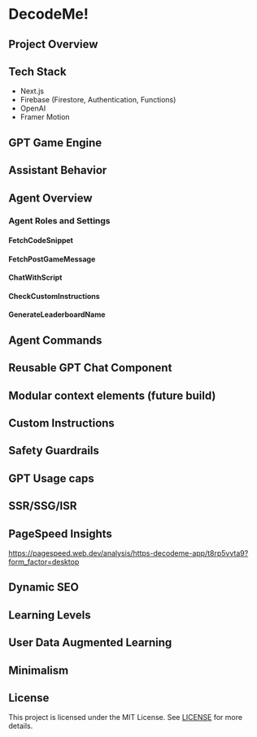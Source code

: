 # DecodeMe!

## Project Overview

## Tech Stack
- Next.js
- Firebase (Firestore, Authentication, Functions)
- OpenAI
- Framer Motion

## GPT Game Engine

## Assistant Behavior

## Agent Overview

### Agent Roles and Settings
#### FetchCodeSnippet
#### FetchPostGameMessage
#### ChatWithScript
#### CheckCustomInstructions
#### GenerateLeaderboardName

## Agent Commands

## Reusable GPT Chat Component

## Modular context elements (future build)

## Custom Instructions

## Safety Guardrails

## GPT Usage caps

## SSR/SSG/ISR

## PageSpeed Insights 
https://pagespeed.web.dev/analysis/https-decodeme-app/t8rp5vvta9?form_factor=desktop

## Dynamic SEO

## Learning Levels

## User Data Augmented Learning

## Minimalism

## License
This project is licensed under the MIT License. See [LICENSE](LICENSE) for more details.